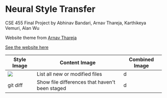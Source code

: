 # Neural Style Transfer

CSE 455 Final Project by Abhinav Bandari, Arnav Thareja, Karthikeya Vemuri, Alan Wu

Website theme from [Arnav Thareja](https://arnavthareja.github.io)

[See the website here](https://abx393.github.io/CSE-455-Final-Project)

| Style Image | Content Image | Combined Image |
| --- | --- | --- |
| ![](assets/images/picasso.png) | List all new or modified files | d |
| git diff | Show file differences that haven't been staged | d |
